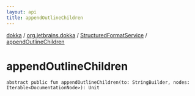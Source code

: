 ```yaml
---
layout: api
title: appendOutlineChildren
---
```

[dokka](../../index.html) / [org.jetbrains.dokka](../index.html) / [StructuredFormatService](index.html) / [appendOutlineChildren](appendOutlineChildren.html)


# appendOutlineChildren


```
abstract public fun appendOutlineChildren(to: StringBuilder, nodes: Iterable<DocumentationNode>): Unit
```
